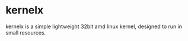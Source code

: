 # kernelx
kernelx is a simple lightweight 32bit amd linux kernel, designed to run in small resources.
